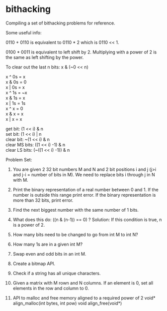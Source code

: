 # bithacking
Compiling a set of bithacking problems for reference.  

Some useful info:  

0110 + 0110 is equivalent to 0110 * 2 which is 0110 << 1.  

0100 * 0011 is equivalent to left shift by 2. Multiplying with a power of 2 is the same as left shifting by the power.  

To clear out the last n bits: x & (~0 << n)  
  
x ^ 0s = x  
x & 0s = 0  
x | 0s = x  
x ^ 1s = ~x  
x & 1s = x  
x | 1s = 1s  
x ^ x = 0  
x & x = x  
x | x = x  
  
get bit: (1 << i) & n  
set bit: (1 << i) | n  
clear bit: ~(1 << i) & n  
clear MS bits: ((1 << i) -1) & n  
clear LS bits:  (~((1 << i) -1)) & n 

Problem Set:  

1. You are given 2 32 bit numbers M and N and 2 bit positions i and j (j>i and j-i = number of bits in M). We need to replace bits i through j in N with M.  

2. Print the binary representation of a real number between 0 and 1. If the number is outside this range print error. If the binary representation is more than 32 bits, print error.  

3. Find the next biggest number with the same number of 1 bits.  

4. What does this do: ((n & (n-1)) == 0) ? Solution: If this condition is true, n is a power of 2.
  
5. How many bits need to be changed to go from int M to int N?

6. How many 1s are in a given int M?

7. Swap even and odd bits in an int M.  

8. Create a bitmap API.

9. Check if a string has all unique characters.  

10. Given a matrix with M rown and N columns. If an element is 0, set all elements in the row and column to 0.  

11. API to malloc and free memory aligned to a required power of 2 void* align_malloc(int bytes, int pow) void align_free(void*)  
